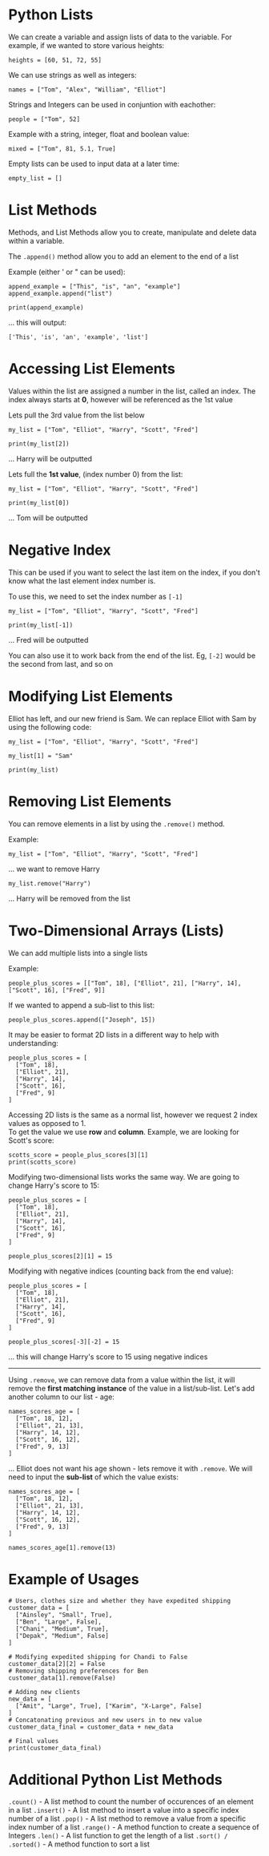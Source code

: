 # Python Lists

We can create a variable and assign lists of data to the variable. For example, if we wanted to store various heights:

```
heights = [60, 51, 72, 55]
```

We can use strings as well as integers:

```
names = ["Tom", "Alex", "William", "Elliot"]
```

Strings and Integers can be used in conjuntion with eachother:
```
people = ["Tom", 52]
```

Example with a string, integer, float and boolean value:
```
mixed = ["Tom", 81, 5.1, True]
```

Empty lists can be used to input data at a later time:
```
empty_list = []
```

# List Methods

Methods, and List Methods allow you to create, manipulate and delete data within a variable.

The ```.append()``` method allow you to add an element to the end of a list

Example (either ' or " can be used):

```
append_example = ["This", "is", "an", "example"]
append_example.append("list")

print(append_example)
```
... this will output:
```
['This', 'is', 'an', 'example', 'list']
```

# Accessing List Elements

Values within the list are assigned a number in the list, called an index. The index always starts at **0**, however will be referenced as the 1st value

Lets pull the 3rd value from the list below

```
my_list = ["Tom", "Elliot", "Harry", "Scott", "Fred"]

print(my_list[2])
```
... Harry will be outputted

Lets full the **1st value**, (index number 0) from the list:

```
my_list = ["Tom", "Elliot", "Harry", "Scott", "Fred"]

print(my_list[0])
```
... Tom will be outputted


# Negative Index

This can be used if you want to select the last item on the index, if you don't know what the last element index number is.

To use this, we need to set the index number as ```[-1]```

```
my_list = ["Tom", "Elliot", "Harry", "Scott", "Fred"]

print(my_list[-1])
```
... Fred will be outputted

You can also use it to work back from the end of the list. Eg, ```[-2]``` would be the second from last, and so on


# Modifying List Elements

Elliot has left, and our new friend is Sam. We can replace Elliot with Sam by using the following code:

```
my_list = ["Tom", "Elliot", "Harry", "Scott", "Fred"]

my_list[1] = "Sam"

print(my_list)
```

# Removing List Elements

You can remove elements in a list by using the ```.remove()``` method.

Example:

```
my_list = ["Tom", "Elliot", "Harry", "Scott", "Fred"]
```
... we want to remove Harry

```
my_list.remove("Harry")
```
... Harry will be removed from the list


# Two-Dimensional Arrays (Lists)

We can add multiple lists into a single lists

Example:
```
people_plus_scores = [["Tom", 18], ["Elliot", 21], ["Harry", 14], ["Scott", 16], ["Fred", 9]]
```

If we wanted to append a sub-list to this list:

```
people_plus_scores.append(["Joseph", 15])
```

It may be easier to format 2D lists in a different way to help with understanding:
```
people_plus_scores = [
  ["Tom", 18],
  ["Elliot", 21],
  ["Harry", 14],
  ["Scott", 16],
  ["Fred", 9]
]
```

Accessing 2D lists is the same as a normal list, however we request 2 index values as opposed to 1.\
To get the value we use **row** and **column**. Example, we are looking for Scott's score:

```
scotts_score = people_plus_scores[3][1]
print(scotts_score)
```

Modifying two-dimensional lists works the same way. We are going to change Harry's score to 15:

```
people_plus_scores = [
  ["Tom", 18],
  ["Elliot", 21],
  ["Harry", 14],
  ["Scott", 16],
  ["Fred", 9]
]

people_plus_scores[2][1] = 15
```

Modifying with negative indices (counting back from the end value):

```
people_plus_scores = [
  ["Tom", 18],
  ["Elliot", 21],
  ["Harry", 14],
  ["Scott", 16],
  ["Fred", 9]
]

people_plus_scores[-3][-2] = 15
```
... this will change Harry's score to 15 using negative indices

___

Using ```.remove```, we can remove data from a value within the list, it will remove the **first matching instance** of the value in a list/sub-list. Let's add another column to our list - age:

```
names_scores_age = [
  ["Tom", 18, 12],
  ["Elliot", 21, 13],
  ["Harry", 14, 12],
  ["Scott", 16, 12],
  ["Fred", 9, 13]
]
```
... Elliot does not want his age shown - lets remove it with ```.remove```. We will need to input the **sub-list** of which the value exists:

```
names_scores_age = [
  ["Tom", 18, 12],
  ["Elliot", 21, 13],
  ["Harry", 14, 12],
  ["Scott", 16, 12],
  ["Fred", 9, 13]
]

names_scores_age[1].remove(13)
```

# Example of Usages

```
# Users, clothes size and whether they have expedited shipping
customer_data = [
  ["Ainsley", "Small", True],
  ["Ben", "Large", False],
  ["Chani", "Medium", True],
  ["Depak", "Medium", False]
]

# Modifying expedited shipping for Chandi to False
customer_data[2][2] = False
# Removing shipping preferences for Ben
customer_data[1].remove(False)

# Adding new clients
new_data = [
  ["Amit", "Large", True], ["Karim", "X-Large", False]
]
# Concatonating previous and new users in to new value
customer_data_final = customer_data + new_data

# Final values
print(customer_data_final)
```

# Additional Python List Methods

```.count()``` - A list method to count the number of occurences of an element in a list
```.insert()``` - A list method to insert a value into a specific index number of a list
```.pop()``` - A list method to remove a value from a specific index number of a list
```.range()``` - A method function to create a sequence of Integers
```.len()``` - A list function to get the length of a list
```.sort() / .sorted()``` - A method function to sort a list

 
